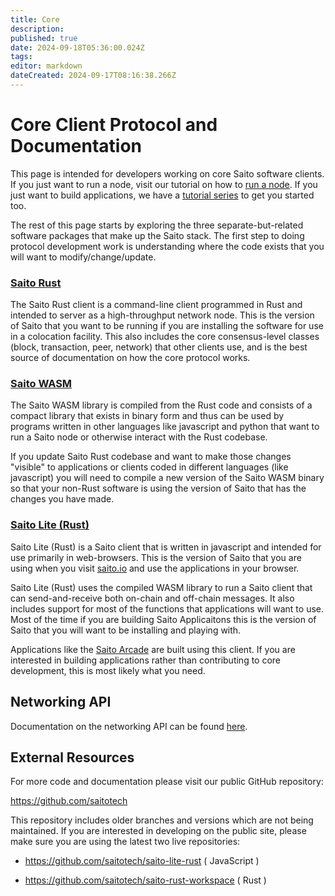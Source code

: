 ```yaml
---
title: Core
description: 
published: true
date: 2024-09-18T05:36:00.024Z
tags: 
editor: markdown
dateCreated: 2024-09-17T08:16:38.266Z
---
```


# Core Client Protocol and Documentation

This page is intended for developers working on core Saito software clients. If you just want to run a node, visit our tutorial on how to [run a node](/tech/installation). If you just want to build applications, we have a [tutorial series](/tech/building_apps) to get you started too.

The rest of this page starts by exploring the three separate-but-related software packages that make up the Saito stack. The first step to doing protocol development work is understanding where the code exists that you will want to modify/change/update.


### [Saito Rust](/tech/installation/rust)
The Saito Rust client is a command-line client programmed in Rust and intended to server as a high-throughput network node. This is the version of Saito that you want to be running if you are installing the software for use in a colocation facility. This also includes the core consensus-level classes (block, transaction, peer, network) that other clients use, and is the best source of documentation on how the core protocol works.

### [Saito WASM](/tech/installation/wasm)

The Saito WASM library is compiled from the Rust code and consists of a compact library that exists in binary form and thus can be used by programs written in other languages like javascript and python that want to run a Saito node or otherwise interact with the Rust codebase.

If you update Saito Rust codebase and want to make those changes "visible" to applications or clients coded in different languages (like javascript) you will need to compile a new version of the Saito WASM binary so that your non-Rust software is using the version of Saito that has the changes you have made. 

### [Saito Lite (Rust)](/tech/installation)

Saito Lite (Rust) is a Saito client that is written in javascript and intended for use primarily in web-browsers. This is the version of Saito that you are using when you visit [saito.io](https://saito.io) and use the applications in your browser.

Saito Lite (Rust) uses the compiled WASM library to run a Saito client that can send-and-receive both on-chain and off-chain messages. It also includes support for most of the functions that applications will want to use. Most of the time if you are building Saito Applicaitons this is the version of Saito that you will want to be installing and playing with.

Applications like the [Saito Arcade](https://saito.io/arcade) are built using this client. If you are interested in building applications rather than contributing to core development, this is most likely what you need.

## Networking API

Documentation on the networking API can be found [here](/tech/core).

## External Resources

For more code and documentation please visit our public GitHub repository:

https://github.com/saitotech

This repository includes older branches and versions which are not being maintained. If you are interested in developing on the public site, please make sure you are using the latest two live repositories:

 - https://github.com/saitotech/saito-lite-rust
   ( JavaScript )

 - https://github.com/saitotech/saito-rust-workspace
   ( Rust )